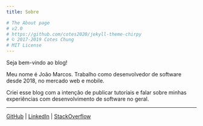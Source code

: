```yaml
---
title: Sobre

# The About page
# v2.0
# https://github.com/cotes2020/jekyll-theme-chirpy
# © 2017-2019 Cotes Chung
# MIT License
---
```


Seja bem-vindo ao blog!

Meu nome é João Marcos. Trabalho como desenvolvedor de software desde 2018, no mercado web e mobile.

Criei esse blog com a intenção de publicar tutoriais e falar sobre minhas experiências com desenvolvimento de software no geral.

---

[GitHub](https://github.com/joaomarcos96) |
[LinkedIn](https://www.linkedin.com/in/joao-marcos-sbm) |
[StackOverflow](https://stackoverflow.com/users/9777674/joaomarcos96)
